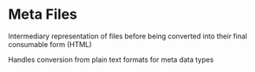 # Meta Files

Intermediary representation of files before being converted into their final
consumable form (HTML)

Handles conversion from plain text formats for meta data types